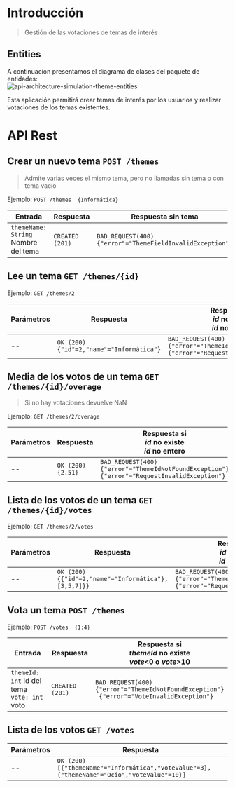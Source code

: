 # Introducción
> Gestión de las votaciones de temas de interés

## Entities
A continuación presentamos el diagrama de clases del paquete de entidades:  
![api-architecture-simulation-theme-entities](https://github.com/miw-upm/APAW-api-themes/blob/develop/docs/api-architecture-simulation-theme-entities.png)

Esta aplicación permitirá crear temas de interés por los usuarios y realizar votaciones de los temas existentes.

# API Rest
## Crear un nuevo tema `POST /themes` 
> Admite varias veces el mismo tema, pero no llamadas sin tema o con tema vacío

Ejemplo: `POST /themes  {Informática}`

 Entrada | Respuesta | Respuesta sin tema
--|--|--
`themeName: String` Nombre del tema | `CREATED (201)` | `BAD_REQUEST(400) {"error"="ThemeFieldInvalidException"}`

## Lee un tema `GET /themes/{id}`  
Ejemplo: `GET /themes/2`

Parámetros | Respuesta | Respuesta si<br>_id_ no existe<br>_id_ no entero
--|--|--
-- | `OK (200) {"id"=2,"name"="Informática"}` | `BAD_REQUEST(400)`<br> `{"error"="ThemeIdNotFoundException"}`<br>`{"error"="RequestInvalidException"}`

## Media de los votos de un tema `GET /themes/{id}/overage`  
> Si no hay votaciones devuelve NaN

Ejemplo: `GET /themes/2/overage`

Parámetros | Respuesta | Respuesta si<br>_id_ no existe<br>_id_ no entero
--|--|--
-- | `OK (200) {2.51}` | `BAD_REQUEST(400)`<br> `{"error"="ThemeIdNotFoundException"}`<br>`{"error"="RequestInvalidException"}`

## Lista de los votos de un tema `GET /themes/{id}/votes`  
Ejemplo: `GET /themes/2/votes`

Parámetros | Respuesta | Respuesta si<br>_id_ no existe<br>_id_ no entero
--|--|--
-- | `OK (200) {{"id"=2,"name"="Informática"},[3,5,7]}}` | `BAD_REQUEST(400)`<br> `{"error"="ThemeIdNotFoundException"}`<br>`{"error"="RequestInvalidException"}`

## Vota un tema `POST /themes`  
Ejemplo: `POST /votes  {1:4}`

Entrada | Respuesta | Respuesta si<br>_themeId_ no existe<br>_vote_<0 o _vote_>10
--|--|--
`themeId: int` id del tema <br>`vote: int` voto | `CREATED (201)`|`BAD_REQUEST(400)`<br> `{"error"="ThemeIdNotFoundException"}`<br>` {"error"="VoteInvalidException"}`

## Lista de los votos `GET /votes`  

Parámetros| Respuesta 
--|--
-- | `OK (200) [{"themeName"="Informática","voteValue"=3},{"themeName"="Ocio","voteValue"=10}]`

